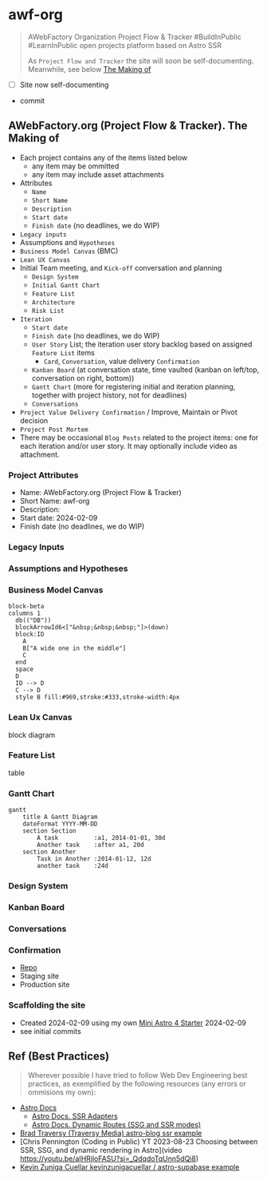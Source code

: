 # awf-org

> AWebFactory Organization Project Flow & Tracker #BuildInPublic #LearnInPublic open projects platform based on Astro SSR
>
> As `Project Flow and Tracker` the site will soon be self-documenting.
> Meanwhile, see below [The Making of](#awebfactoryorg-project-flow--tracker-the-making-of)

- [ ] Site now self-documenting

- commit

## AWebFactory.org (Project Flow & Tracker). The Making of

- Each project contains any of the items listed below
  - any item may be ommitted
  - any item may include asset attachments
- Attributes
  - `Name`
  - `Short Name`
  - `Description`
  - `Start date`
  - `Finish date` (no deadlines, we do WIP)
- `Legacy inputs`
- Assumptions and `Hypotheses`
- `Business Model Canvas` (BMC)
- `Lean UX Canvas`
- Initial Team meeting, and `Kick-off` conversation and planning
  - `Design System`
  - `Initial Gantt Chart`
  - `Feature List`
  - `Architecture`
  - `Risk List`
- `Iteration`
  - `Start date`
  - `Finish date` (no deadlines, we do WIP)
  - `User Story` List; the iteration user story backlog based on assigned `Feature List` items
    - `Card`, `Conversation`, value delivery `Confirmation`
  - `Kanban Board` (at conversation state, time vaulted (kanban on left/top, conversation on right, bottom))
  - `Gantt Chart` (more for registering initial and iteration planning, together with project history, not for deadlines)
  - `Conversations`
- `Project Value Delivery Confirmation` / Improve, Maintain or Pivot decision
- `Project Post Mortem`
- There may be occasional `Blog Posts` related to the project items: one for each iteration and/or user story. It may optionally include video as attachment.

### Project Attributes

- Name: AWebFactory.org (Project Flow & Tracker)
- Short Name: awf-org
- Description:
- Start date: 2024-02-09
- Finish date (no deadlines, we do WIP)

### Legacy Inputs

### Assumptions and Hypotheses

### Business Model Canvas

```mermaid
block-beta
columns 1
  db(("DB"))
  blockArrowId6<["&nbsp;&nbsp;&nbsp;"]>(down)
  block:ID
    A
    B["A wide one in the middle"]
    C
  end
  space
  D
  ID --> D
  C --> D
  style B fill:#969,stroke:#333,stroke-width:4px
```

### Lean Ux Canvas

block diagram

### Feature List

table

### Gantt Chart

```mermaid
gantt
    title A Gantt Diagram
    dateFormat YYYY-MM-DD
    section Section
        A task          :a1, 2014-01-01, 30d
        Another task    :after a1, 20d
    section Another
        Task in Another :2014-01-12, 12d
        another task    :24d
```

### Design System

### Kanban Board

### Conversations

### Confirmation

- [Repo](https://github.com/awebfactory/awf-org)
- Staging site
- Production site

### Scaffolding the site

- Created 2024-02-09 using my own [Mini Astro 4 Starter](https://github.com/victorkane/mini-astro-4-starter) 2024-02-09
- see initial commits

## Ref (Best Practices)

> Wherever possible I have tried to follow Web Dev Engineering best practices, as exemplified by the following resources (any errors or ommisions my own):

- [Astro Docs](https://docs.astro.build/en/getting-started/)
  - [Astro Docs. SSR Adapters](https://docs.astro.build/en/guides/server-side-rendering/)
  - [Astro Docs. Dynamic Routes (SSG and SSR modes)](https://docs.astro.build/en/guides/routing/)
- [Brad Traversy (Traversy Media) astro-blog ssr example](https://github.com/bradtraversy/astro-blog)
- [Chris Pennington (Coding in Public) YT 2023-08-23 Choosing between SSR, SSG, and dynamic rendering in Astro](video https://youtu.be/aIHRjloFASU?si=_QdqdoTqUnn5dQi8)
- [Kevin Zuniga Cuellar kevinzunigacuellar / astro-supabase example](https://github.com/kevinzunigacuellar/astro-supabase)

```

```
